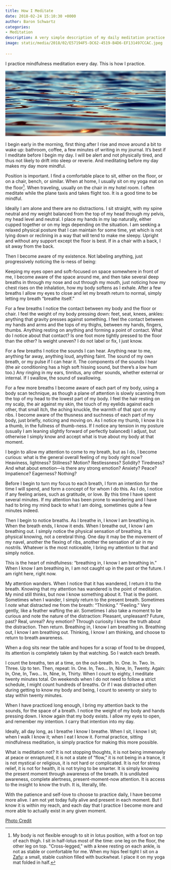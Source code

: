 ```yaml
---
title: How I Meditate
date: 2018-02-24 15:10:30 +0000
author: Baron Schwartz
categories:
- Meditation
description: A very simple description of my daily meditation practice.
image: static/media/2018/02/E57194F5-DC62-4519-B4D6-EF131497CCAC.jpeg

---
```

I practice mindfulness meditation every day. This is how I practice.

![Water](/static/media/2018/02/E57194F5-DC62-4519-B4D6-EF131497CCAC.jpeg)

<!--more-->

I begin early in the morning, first thing after I rise and move around a bit to wake up: bathroom, coffee, a few minutes of writing in my journal. It’s best if I meditate before I begin my day. I will be alert and not physically tired, and thus not likely to drift into sleep or reverie. And meditating before my day makes my day more mindful.

Position is important. I find a comfortable place to sit, either on the floor, or on a chair, bench, or similar. When at home, I usually sit on my yoga mat on the floor[^zafu]. When traveling, usually on the chair in my hotel room. I often meditate while the plane taxis and takes flight too. It is a good time to be mindful.

Ideally I am alone and there are no distractions. I sit straight, with my spine neutral and my weight balanced from the top of my head through my pelvis, my head level and neutral. I place my hands in my lap naturally, either cupped together or on my legs depending on the situation. I am seeking a relaxed physical posture that I can maintain for some time, yet which is not lying down or reclining in a way that will tend to make me sleepy. Upright and without any support except the floor is best. If in a chair with a back, I sit away from the back.

Then I become aware of my existence. Not labeling anything, just progressively noticing the is-ness of being:

Keeping my eyes open and soft-focused on space somewhere in front of me, I become aware of the space around me, and then take several deep breaths in through my nose and out through my mouth, just noticing how my chest rises on the inhalation, how my body softens as I exhale. After a few breaths I allow my eyes to close and let my breath return to normal, simply letting my breath “breathe itself.”

For a few breaths I notice the contact between my body and the floor or chair. I feel the weight of my body pressing down: feet, seat, knees, ankles: anything that gravity presses against something. I feel the contact between my hands and arms and the tops of my thighs, between my hands, fingers, thumbs. Anything resting on anything and forming a point of contact. What do I notice about that contact? Is one foot more tightly pressed to the floor than the other? Is weight uneven? I do not label or fix, I just know.

For a few breaths I notice the sounds I can hear. Anything near to me, anything far away, anything loud, anything faint. The sound of my own breath, or my pulse if I can hear it. The components of the sounds I hear (the air conditioning has a high soft hissing sound, but there’s a low hum too.) Any ringing in my ears, tinnitus, any other sounds, whether external or internal. If I swallow, the sound of swallowing.

For a few more breaths I become aware of each part of my body, using a body scan technique, as though a plane of attention is slowly scanning from the top of my head to the lowest part of my body. I feel the hair resting on my scalp, the air against my skin, the touch of my eyelids against each other, that small itch, the aching knuckle, the warmth of that spot on my ribs. I become aware of the thusness and suchness of each part of my body, just briefly, noticing and moving on. As I notice my thumb, I know it is a thumb, in the fullness of thumb-ness. If I notice any tension in my posture (usually I am leaning slightly forward of perfectly balanced) I adjust, but otherwise I simply know and accept what is true about my body at that moment.

I begin to allow my attention to come to my breath, but as I do, I become curious: what is the general overall feeling of my body right now? Heaviness, lightness? Stillness? Motion? Restlessness? Solidity? Tiredness? And what about emotion—is there any strong emotion? Anxiety? Peace? Impatience? Eagerness? Nothing?

Before I begin to turn my focus to each breath, I form an intention for the time I will spend, and form a concept of for whom I do this. As I do, I notice if any feeling arises, such as gratitude, or love. By this time I have spent several minutes. If my attention has been prone to wandering and I have had to bring my mind back to what I am doing, sometimes quite a few minutes indeed.

Then I begin to notice breaths. As I breathe in, I know I am breathing in. When the breath ends, I know it ends. When I breathe out, I know I am breathing out. I simply notice the physical sensation of breathing. It is physical knowing, not a cerebral thing. One day it may be the movement of my navel, another the flexing of ribs, another the sensation of air in my nostrils. Whatever is the most noticeable, I bring my attention to that and simply notice.

This is the heart of mindfulness: “breathing in, I know I am breathing in.” When I know I am breathing in, I am not caught up in the past or the future. I am right here, right now.

My attention wanders. When I notice that it has wandered, I return it to the breath. Knowing that my attention has wandered is the point of meditation. My mind still thinks, but now I know something about it. That is the point. Sometimes when I wander, I simply return to the present breath. Sometimes I _note_ what distracted me from the breath: “Thinking.” “Feeling.” Very gently, like a feather wafting the air. Sometimes I also take a moment to be curious and note the nature of the distraction: Pleasant, unpleasant? Future, past? Real, unreal? Any emotion? Through curiosity I know the truth about the distraction. Then return. Breathing in, I know I am breathing in. Breathing out, I know I am breathing out. Thinking, I know I am thinking, and choose to return to breath awareness.

When a dog sits near the table and hopes for a scrap of food to be dropped, its attention is completely taken by that watching. So I watch each breath.

I count the breaths, ten at a time, on the out-breath. In. One. In. Two. In. Three. Up to ten. Then, repeat: In. One. In, Two... In, Nine, In, Twenty. Again: In, One, In, Two... In, Nine, In, Thirty. When I count to eighty, I meditate twenty minutes total. On weekends when I do not need to follow a strict schedule, I might count hundreds of breaths. Or if I was distracted often during getting to know my body and being, I count to seventy or sixty to stay within twenty minutes.

When I have practiced long enough, I bring my attention back to the sounds, for the space of a breath. I notice the weight of my body and hands pressing down. I know again that my body exists. I allow my eyes to open, and remember my intention. I carry that intention into my day.

Ideally, all day long, as I breathe I know I breathe. When I sit, I know I sit; when I walk I know it; when I eat I know it. Formal practice, sitting mindfulness meditation, is simply practice for making this more possible.

What is meditation not? It is not stopping thoughts, it is not being immensely at peace or enraptured, it is not a state of “flow,” it is not being in a trance, it is not mystical or religious, it is not hard or complicated. It is not for stress relief, it is not for health, it is not trying to be smarter. It is simply knowing the present moment through awareness of the breath. It is undiluted awareness, complete alertness, present-moment-now attention. It is access to the insight to know the truth. It is, literally, life.

With the patience and self-love to choose to practice daily, I have become more alive. I am not yet today fully alive and present in each moment. But I know it is within my reach, and each day that I practice I become more and more able to actually exist in any given moment.

[Photo Credit](https://pixabay.com/en/lake-water-wave-mirroring-texture-2063957/)

[^zafu]: My body is not flexible enough to sit in lotus position, with a foot on top of each thigh. I sit in half-lotus most of the time: one leg on the floor, the other leg on top. "Cross-legged," with a knee resting on each ankle, is not as stable or comfortable for me. When my hips feel tight I sit on a [Zafu](https://www.amazon.com/dp/B00G9FMY7W?tag=xaprb-20): a small, stable cushion filled with buckwheat. I place it on my yoga mat folded in half.